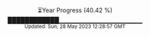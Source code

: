 <p align="center">
⏳Year Progress (40.42 %) <br>
████████████▁▁▁▁▁▁▁▁▁▁▁▁▁▁▁▁▁▁ <br>
<sub>Updated: Sun, 28 May 2023 12:28:57 GMT</sub>
</p>

